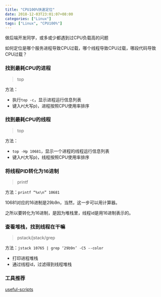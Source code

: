 ```yaml
---
title: "CPU100%快速定位"
date: 2018-12-03T23:01:07+08:00
categories: ["Linux"]
tags: ["Linux", "CPU100%"]
---
```


做后端开发同学，或多或少都遇到过CPU负载高的问题

如何定位是哪个服务进程导致CPU过载，哪个线程导致CPU过载，哪段代码导致CPU过载？

### 找到最耗CPU的进程

> top

方法：

* 执行`top -c`，显示进程运行信息列表
* 键入`P`(大写p)，进程按照CPU使用率排序

### 找到最耗CPU的线程

> top

方法：

* `top -Hp 10681`，显示一个进程的线程运行信息列表
* 键入`P`(大写p)，线程按照CPU使用率排序

### 将线程PID转化为16进制

> printf

方法：`printf “%x\n” 10681`

10681对应的16进制是29b9n，当然，这一步可以用计算器。

之所以要转化为16进制，是因为堆栈里，线程id是用16进制表示的。

### 查看堆栈，找到线程在干嘛

> pstack/jstack/grep

方法：`jstack 10765 | grep ‘29b9n’ -C5 --color`  

* 打印进程堆栈
* 通过线程id，过滤得到线程堆栈

### 工具推荐
<a href="https://github.com/oldratlee/useful-scripts" target="_blank">useful-scripts</a>